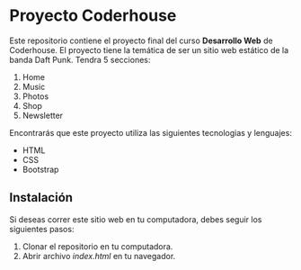 # Proyecto Coderhouse

Este repositorio contiene el proyecto final del curso **Desarrollo Web** de Coderhouse. El proyecto tiene la temática de ser un sitio web estático de la banda Daft Punk. Tendra 5 secciones:
1. Home
2. Music
3. Photos
4. Shop
5. Newsletter

Encontrarás que este proyecto utiliza las siguientes tecnologias y lenguajes:

- HTML
- CSS
- Bootstrap

## Instalación
Si deseas correr este sitio web en tu computadora, debes seguir los siguientes pasos:

1. Clonar el repositorio en tu computadora.
2. Abrir archivo *index.html* en tu navegador.
